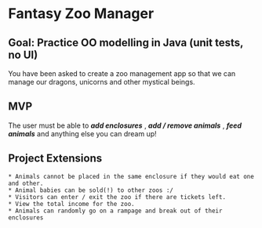 # Fantasy Zoo Manager

## Goal: Practice OO modelling in Java (unit tests, no UI)

You have been asked to create a zoo management app so that we can manage our dragons, unicorns and other mystical beings.

## MVP

The user must be able to ***add enclosures*** , ***add / remove animals*** , ***feed animals*** and anything else you can dream up!

## Project Extensions

    * Animals cannot be placed in the same enclosure if they would eat one and other.
    * Animal babies can be sold(!) to other zoos :/
    * Visitors can enter / exit the zoo if there are tickets left.
    * View the total income for the zoo.
    * Animals can randomly go on a rampage and break out of their enclosures

